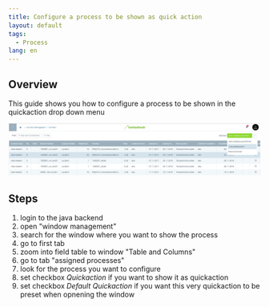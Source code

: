 ```yaml
---
title: Configure a process to be shown as quick action
layout: default
tags:  
  - Process
lang: en
---
```


## Overview

This guide shows you how to configure a process to be shown in the quickaction drop down menu

![quickaction](assets/quick_actions-8edb4.png)

## Steps

1. login to the java backend
1. open "window management"
1. search for the window where you want to show the process
1. go to first tab
1. zoom into field table to window "Table and Columns"
1. go to tab "assigned processes"
1. look for the process you want to configure
1. set checkbox *Quickaction* if you want to show it as quickaction
1. set checkbox *Default Quickaction* if you want this very quickaction to be preset when opnening the window
